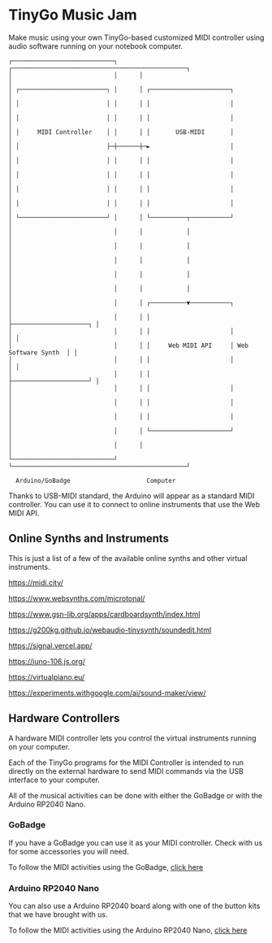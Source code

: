 # TinyGo Music Jam

Make music using your own TinyGo-based customized MIDI controller using audio software running on your notebook computer.

```
┌────────────────────────────┐      ┌────────────────────────────────────────────────┐
│                            │      │                                                │
│ ┌────────────────────────┐ │      │ ┌──────────────────────┐                       │
│ │                        │ │      │ │                      │                       │
│ │                        │ │      │ │                      │                       │
│ │     MIDI Controller    │ │      │ │       USB-MIDI       │                       │
│ │                        ├─┼──────┼─►                      │                       │
│ │                        │ │      │ │                      │                       │
│ │                        │ │      │ │                      │                       │
│ │                        │ │      │ │                      │                       │
│ │                        │ │      │ │                      │                       │
│ └────────────────────────┘ │      │ └──────────┬───────────┘                       │
│                            │      │            │                                   │
│                            │      │            │                                   │
│                            │      │            │                                   │
│                            │      │            │                                   │
│                            │      │            │                                   │
│                            │      │ ┌──────────▼───────────┐                       │
│                            │      │ │                      ├─────────────────────┐ │
│                            │      │ │                      │                     │ │
│                            │      │ │     Web MIDI API     │ Web Software Synth  │ │
│                            │      │ │                      │                     │ │
│                            │      │ │                      ├─────────────────────┘ │
│                            │      │ │                      │                       │
│                            │      │ │                      │                       │
│                            │      │ │                      │                       │
│                            │      │ └──────────────────────┘                       │
│                            │      │                                                │
└────────────────────────────┘      └────────────────────────────────────────────────┘

  Arduino/GoBadge                     Computer

```

Thanks to USB-MIDI standard, the Arduino will appear as a standard MIDI controller. You can use it to connect to online instruments that use the Web MIDI API.


## Online Synths and Instruments

This is just a list of a few of the available online synths and other virtual instruments.

https://midi.city/

https://www.websynths.com/microtonal/

https://www.gsn-lib.org/apps/cardboardsynth/index.html

https://g200kg.github.io/webaudio-tinysynth/soundedit.html

https://signal.vercel.app/

https://juno-106.js.org/

https://virtualpiano.eu/

https://experiments.withgoogle.com/ai/sound-maker/view/

## Hardware Controllers

A hardware MIDI controller lets you control the virtual instruments running on your computer.

Each of the TinyGo programs for the MIDI Controller is intended to run directly on the external hardware to send MIDI commands via the USB interface to your computer.

All of the musical activities can be done with either the GoBadge or with the Arduino RP2040 Nano.

### GoBadge

If you have a GoBadge you can use it as your MIDI controller. Check with us for some accessories you will need.

To follow the MIDI activities using the GoBadge, [click here](./gobadge.md)

### Arduino RP2040 Nano

You can also use a Arduino RP2040 board along with one of the button kits that we have brought with us.

To follow the MIDI activities using the Arduino RP2040 Nano, [click here](./arduino.md)
